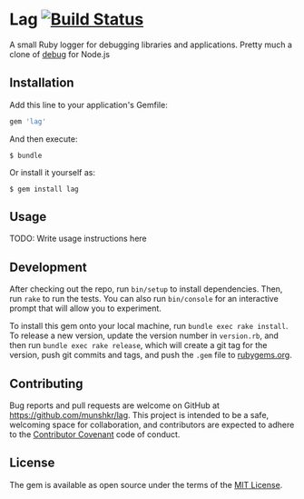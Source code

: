 # Lag [![Build Status](https://travis-ci.org/munshkr/lag.svg?branch=master)](https://travis-ci.org/munshkr/lag)

A small Ruby logger for debugging libraries and applications.  Pretty much a
clone of [debug](https://github.com/visionmedia/debug) for Node.js

## Installation

Add this line to your application's Gemfile:

```ruby
gem 'lag'
```

And then execute:

    $ bundle

Or install it yourself as:

    $ gem install lag

## Usage

TODO: Write usage instructions here

## Development

After checking out the repo, run `bin/setup` to install dependencies. Then, run
`rake` to run the tests. You can also run `bin/console` for an interactive
prompt that will allow you to experiment.

To install this gem onto your local machine, run `bundle exec rake install`. To
release a new version, update the version number in `version.rb`, and then run
`bundle exec rake release`, which will create a git tag for the version, push
git commits and tags, and push the `.gem` file to
[rubygems.org](https://rubygems.org).

## Contributing

Bug reports and pull requests are welcome on GitHub at
https://github.com/munshkr/lag. This project is intended to be a safe,
welcoming space for collaboration, and contributors are expected to adhere to
the [Contributor Covenant](http://contributor-covenant.org) code of conduct.

## License

The gem is available as open source under the terms of the [MIT
License](http://opensource.org/licenses/MIT).
